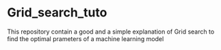 # Grid_search_tuto
This repository contain a good and a simple explanation of Grid search to find the optimal prameters of a machine learning model 
